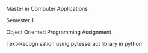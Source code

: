 Master in Computer Applications

Semester 1

Object Oriented Programming Assignment

Text-Recognisation using pytesseract library in python
